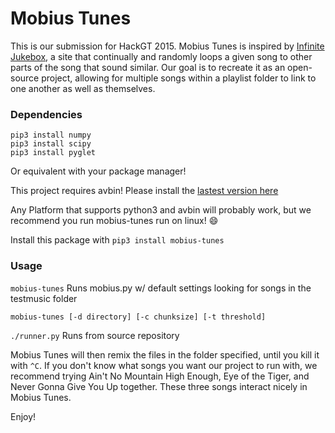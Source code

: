 # Mobius Tunes
This is our submission for HackGT 2015. Mobius Tunes is inspired by [Infinite Jukebox](http://labs.echonest.com/Uploader/index.html), a site that continually and randomly loops a given song to other parts of the song that sound similar. Our goal is to recreate it as an open-source project, allowing for multiple songs within a playlist folder to link to one another as well as themselves.

### Dependencies
```
pip3 install numpy
pip3 install scipy
pip3 install pyglet
```
Or equivalent with your package manager!

This project requires avbin! Please install the [lastest version here](https://avbin.github.io/AVbin/Download.html)

Any Platform that supports python3 and avbin will probably work, but we recommend you run mobius-tunes run on linux! :smile:

Install this package with
`pip3 install mobius-tunes`

### Usage

`mobius-tunes`  Runs mobius.py w/ default settings looking for songs in the testmusic folder

`mobius-tunes [-d directory] [-c chunksize] [-t threshold]`

`./runner.py` Runs from source repository

Mobius Tunes will then remix the files in the folder specified, until you kill it with `^C`. If you don't know what songs you want our project to run with, we recommend trying Ain't No Mountain High Enough, Eye of the Tiger, and Never Gonna Give You Up together. These three songs interact nicely in Mobius Tunes.

Enjoy!

